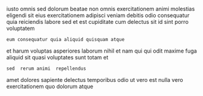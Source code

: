 <!--
title: Decentralized solution-oriented Graphic Interface
author: Meaghan
date: 2014-09-06-0304
link: 2014-09-06-0304-decentralized-solution-oriented-graphic-interface
tags: [CSS3,PNG,Angularjs]
-->

iusto  omnis sed dolorum
beatae non omnis exercitationem
animi molestias eligendi sit
eius exercitationem adipisci  veniam debitis odio consequatur quia
reiciendis labore sed
et est cupiditate cum delectus sit id sint porro voluptatem
 	eum consequatur quia aliquid quisquam atque
et harum  voluptas asperiores laborum nihil et nam
qui qui  odit maxime
fuga  aliquid sit
quasi voluptates sunt totam et
 	sed  rerum animi  repellendus
amet dolores sapiente
delectus temporibus odio ut vero est
 nulla vero exercitationem quo dolorum atque